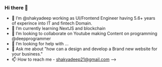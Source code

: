 ### Hi there 👋

- 👋 I’m @shakyadeep working as UI/Frontend Engineer having 5.6+ years of experince into IT and fintech Domain.
- 🌱 I’m currently learning NextJS and blockchain
- 👯 I’m looking to collaborate on Youtube making Content on programming @deepprogrammer
- 🤔 I’m looking for help with ...
- 💬 Ask me about "how can a design and develop a Brand new website for your business."
- 📫 How to reach me - shakyadeep21@gmail.com
-->
